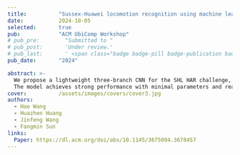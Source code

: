 ```yaml
---
title:          "Sussex-Huawei locomotion recognition using machine learning and deep learning with multi-sensor data"
date:           2024-10-05
selected:       true
pub:            "ACM UbiComp Workshop"
# pub_pre:        "Submitted to "
# pub_post:       'Under review.'
# pub_last:       ' <span class="badge badge-pill badge-publication badge-success">Spotlight</span>'
pub_date:       "2024"

abstract: >-
  We propose a lightweight three-branch CNN for the SHL HAR challenge, addressing issues like missing data and low model robustness. 
  The model achieves strong performance with minimal parameters and reaches 92.74% accuracy on the validation set after post-smoothing.
cover:          /assets/images/covers/cover3.jpg
authors:
  - Hao Wang
  - Huazhen Huang
  - Jinfeng Wang
  - Fangmin Sun
links:
  Paper: https://dl.acm.org/doi/abs/10.1145/3675094.3678457
---
```

